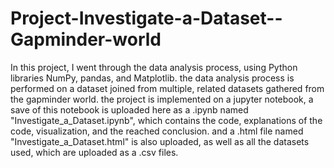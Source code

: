 # Project-Investigate-a-Dataset--Gapminder-world
In this project, I went through the data analysis process, using Python libraries NumPy, pandas, and Matplotlib.  the data analysis process is performed on a dataset joined from multiple, related  datasets gathered  from the gapminder world.
the project is implemented on a jupyter notebook, a save of this notebook is uploaded here as a .ipynb named "Investigate_a_Dataset.ipynb", which contains the code, explanations of the code, visualization, and the reached conclusion. and a .html file named "Investigate_a_Dataset.html" is also uploaded, as well as all the datasets used, which are uploaded as a .csv files.
